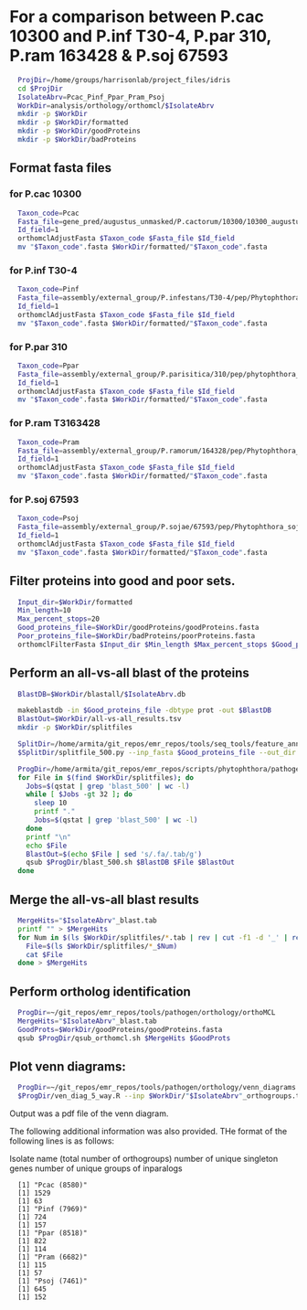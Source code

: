 # For a comparison between P.cac 10300 and P.inf T30-4, P.par 310, P.ram 163428 & P.soj 67593


```bash
  ProjDir=/home/groups/harrisonlab/project_files/idris
  cd $ProjDir
  IsolateAbrv=Pcac_Pinf_Ppar_Pram_Psoj
  WorkDir=analysis/orthology/orthomcl/$IsolateAbrv
  mkdir -p $WorkDir
  mkdir -p $WorkDir/formatted
  mkdir -p $WorkDir/goodProteins
  mkdir -p $WorkDir/badProteins  
```

## Format fasta files

### for P.cac 10300
```bash
  Taxon_code=Pcac
  Fasta_file=gene_pred/augustus_unmasked/P.cactorum/10300/10300_augustus_preds.aa
  Id_field=1
  orthomclAdjustFasta $Taxon_code $Fasta_file $Id_field
  mv "$Taxon_code".fasta $WorkDir/formatted/"$Taxon_code".fasta
```

### for P.inf T30-4
```bash
  Taxon_code=Pinf
  Fasta_file=assembly/external_group/P.infestans/T30-4/pep/Phytophthora_infestans.ASM14294v1.26.pep.all.fa
  Id_field=1
  orthomclAdjustFasta $Taxon_code $Fasta_file $Id_field
  mv "$Taxon_code".fasta $WorkDir/formatted/"$Taxon_code".fasta
```

### for P.par 310
```bash
  Taxon_code=Ppar
  Fasta_file=assembly/external_group/P.parisitica/310/pep/phytophthora_parasitica_inra-310_2_proteins.pep.all.fa
  Id_field=1
  orthomclAdjustFasta $Taxon_code $Fasta_file $Id_field
  mv "$Taxon_code".fasta $WorkDir/formatted/"$Taxon_code".fasta
```

### for P.ram T3163428
```bash
  Taxon_code=Pram
  Fasta_file=assembly/external_group/P.ramorum/164328/pep/Phytophthora_ramorum.ASM14973v1.26.pep.all.fa
  Id_field=1
  orthomclAdjustFasta $Taxon_code $Fasta_file $Id_field
  mv "$Taxon_code".fasta $WorkDir/formatted/"$Taxon_code".fasta
```

### for P.soj 67593
```bash
  Taxon_code=Psoj
  Fasta_file=assembly/external_group/P.sojae/67593/pep/Phytophthora_sojae.ASM14975v1.26.pep.all.fa
  Id_field=1
  orthomclAdjustFasta $Taxon_code $Fasta_file $Id_field
  mv "$Taxon_code".fasta $WorkDir/formatted/"$Taxon_code".fasta
```


## Filter proteins into good and poor sets.

```bash
  Input_dir=$WorkDir/formatted
  Min_length=10
  Max_percent_stops=20
  Good_proteins_file=$WorkDir/goodProteins/goodProteins.fasta
  Poor_proteins_file=$WorkDir/badProteins/poorProteins.fasta
  orthomclFilterFasta $Input_dir $Min_length $Max_percent_stops $Good_proteins_file $Poor_proteins_file
```

## Perform an all-vs-all blast of the proteins

```bash
  BlastDB=$WorkDir/blastall/$IsolateAbrv.db

  makeblastdb -in $Good_proteins_file -dbtype prot -out $BlastDB
  BlastOut=$WorkDir/all-vs-all_results.tsv
  mkdir -p $WorkDir/splitfiles

  SplitDir=/home/armita/git_repos/emr_repos/tools/seq_tools/feature_annotation/signal_peptides
  $SplitDir/splitfile_500.py --inp_fasta $Good_proteins_file --out_dir $WorkDir/splitfiles --out_base goodProteins

  ProgDir=/home/armita/git_repos/emr_repos/scripts/phytophthora/pathogen/orthology  
  for File in $(find $WorkDir/splitfiles); do
    Jobs=$(qstat | grep 'blast_500' | wc -l)
    while [ $Jobs -gt 32 ]; do
      sleep 10
      printf "."
      Jobs=$(qstat | grep 'blast_500' | wc -l)
    done
    printf "\n"
    echo $File
    BlastOut=$(echo $File | sed 's/.fa/.tab/g')
    qsub $ProgDir/blast_500.sh $BlastDB $File $BlastOut
  done
```

## Merge the all-vs-all blast results  
```bash  
  MergeHits="$IsolateAbrv"_blast.tab
  printf "" > $MergeHits
  for Num in $(ls $WorkDir/splitfiles/*.tab | rev | cut -f1 -d '_' | rev | sort -n); do
    File=$(ls $WorkDir/splitfiles/*_$Num)
    cat $File
  done > $MergeHits
```

## Perform ortholog identification

```bash
  ProgDir=~/git_repos/emr_repos/tools/pathogen/orthology/orthoMCL
  MergeHits="$IsolateAbrv"_blast.tab
  GoodProts=$WorkDir/goodProteins/goodProteins.fasta
  qsub $ProgDir/qsub_orthomcl.sh $MergeHits $GoodProts
```

## Plot venn diagrams:

```bash
  ProgDir=~/git_repos/emr_repos/tools/pathogen/orthology/venn_diagrams
  $ProgDir/ven_diag_5_way.R --inp $WorkDir/"$IsolateAbrv"_orthogroups.tab --out $WorkDir/"$IsolateAbrv"_orthogroups.pdf
```

Output was a pdf file of the venn diagram.

The following additional information was also provided. THe format of the
following lines is as follows:

Isolate name (total number of orthogroups)
number of unique singleton genes
number of unique groups of inparalogs

```
  [1] "Pcac (8580)"
  [1] 1529
  [1] 63
  [1] "Pinf (7969)"
  [1] 724
  [1] 157
  [1] "Ppar (8518)"
  [1] 822
  [1] 114
  [1] "Pram (6682)"
  [1] 115
  [1] 57
  [1] "Psoj (7461)"
  [1] 645
  [1] 152
```
